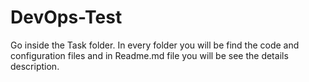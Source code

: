 # DevOps-Test
Go inside the Task folder. In every folder you will be find the code and configuration files and in Readme.md file you will be see the details description.
